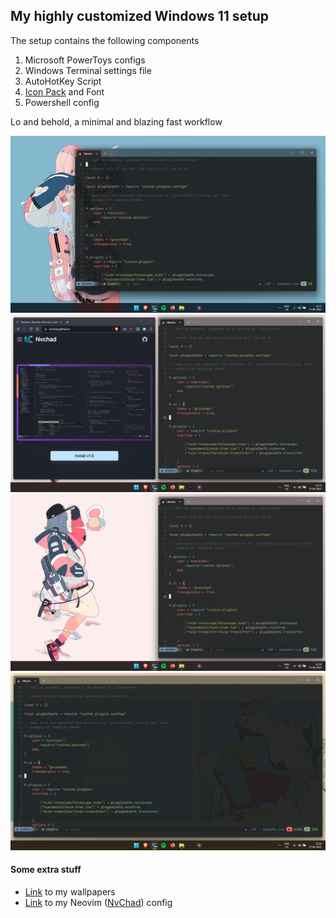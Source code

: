 <h2>My highly customized Windows 11 setup</h2>

The setup contains the following components

1. Microsoft PowerToys configs
2. Windows Terminal settings file
3. AutoHotKey Script
4. [Icon Pack](https://www.deviantart.com/jepricreations/art/Windows-11-Cursors-Concept-v2-886489356) and Font
5. Powershell config

Lo and behold, a minimal and blazing fast workflow

![Screenshot1](Pictures/desktop-screenshots/1.png)
![Screenshot2](Pictures/desktop-screenshots/2.png)
![Screenshot3](Pictures/desktop-screenshots/3.png)
![Screenshot4](Pictures/desktop-screenshots/4.png)

<h4>Some extra stuff</h4>

- [Link](https://gitlab.com/sujaybokil7/anime-walls) to my wallpapers
- [Link](https://github.com/sujaybokil/NvChad) to my Neovim ([NvChad](https://github.com/NvChad/NvChad)) config

 


